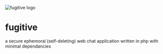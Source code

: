 ![fugitive logo](https://user-images.githubusercontent.com/616585/30786714-76a78606-a148-11e7-8879-f9fb9284bf40.png)
# fugitive
a secure ephemoral (self-deleting) web chat application written in php with minimal dependancies
